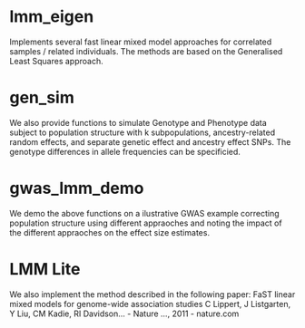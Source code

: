 # lmm_eigen
Implements several fast linear mixed model approaches for correlated samples / related individuals.
The methods are based on the Generalised Least Squares approach.

# gen_sim
We also provide functions to simulate Genotype and Phenotype data subject to population structure with k subpopulations, ancestry-related random effects, and separate genetic effect and ancestry effect SNPs. The genotype differences in allele frequencies can be specificied.

# gwas_lmm_demo
We demo the above functions on a ilustrative GWAS example correcting population structure using different appraoches and noting the impact of the different appraoches on the effect size estimates. 

# LMM Lite
We also implement the method described in the following paper:
FaST linear mixed models for genome-wide association studies
C Lippert, J Listgarten, Y Liu, CM Kadie, RI Davidson… - Nature …, 2011 - nature.com
